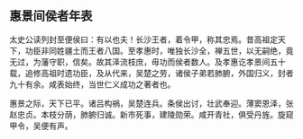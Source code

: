 ## 惠景间侯者年表


太史公读列封至便侯曰：有以也夫！长沙王者，着令甲，称其忠焉。昔高祖定天下，功臣非同姓疆土而王者八国。至孝惠时，唯独长沙全，禅五世，以无嗣绝，竟无过，为藩守职，信矣。故其泽流枝庶，毋功而侯者数人。及孝惠讫孝景间五十载，追修高祖时遗功臣，及从代来，吴楚之劳，诸侯子弟若肺腑，外国归义，封者九十有余。咸表始终，当世仁义成功之著者也。

惠景之际，天下已平。诸吕构祸，吴楚连兵。条侯出讨，壮武奉迎。薄窦恩泽，张赵忠贞。本枝分荫，肺腑归诚。新市死事，建陵勋荣。咸开青社，俱受丹旌。旋窥甲令，吴便有声。

